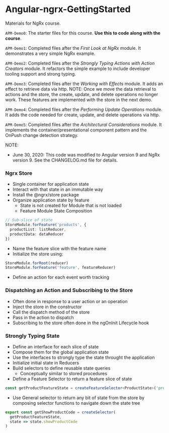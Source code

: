 # Angular-ngrx-GettingStarted
Materials for NgRx course.

`APM-Demo0`: The starter files for this course. **Use this to code along with the course**.

`APM-Demo1`: Completed files after the *First Look at NgRx* module. It demonstrates a very simple NgRx example.

`APM-Demo2`: Completed files after the *Strongly Typing Actions with Action Creators* module. It refactors the simple example to include developer tooling support and strong typing.

`APM-Demo3`: Completed files after the *Working with Effects* module. It adds an effect to retrieve data via http. NOTE: Once we move the data retrieval to actions and the store, the create, update, and delete operations no longer work. These features are implemented with the store in the next demo.

`APM-Demo4`: Completed files after the *Performing Update Operations* module. It adds the code needed for create, update, and delete operations via http.

`APM-Demo5`: Completed files after the *Architectural Considerations* module. It implements the container/presentational component pattern and the OnPush change detection strategy.

NOTE:
- June 30, 2020: This code was modified to Angular version 9 and NgRx version 9. See the CHANGELOG.md file for details.

### Ngrx Store

* Single container for application state
* Interact with that state in an immutable way
* Install the @ngrx/store package
* Organize application state by feature
  * State is not created for Module that is not loaded
  * Feature Module State Composition
```ts
// Sub-slice of state
StoreModule.forFeature('products', {
  productList: listReducer,
  productData: dataReducer
})
```
* Name the feature slice with the feature name
* Initialize the store using:
```ts
StoreModule.forRoot(reducer)
StoreModule.forFeature('feature', featureReducer)
```
* Define an action for each event worth tracking

### Dispatching an Action and Subscribing to the Store

* Often done in response to a user action or an operation
* Inject the store in the constructor
* Call the dispatch method of the store
* Pass in the action to dispatch
* Subscribing to the store often done in the ngOnInit Lifecycle hook

### Strongly Typing State

* Define an interface for each slice of state
* Compose them for the global application state
* Use the interfaces to strongly type the state throught the application
* Initialize initial state in Reducers
* Build selectors to define reusable state queries
  * Conceptually similar to stored procedures
* Define a Feature Selector to return a feature slice of state
```ts
const getProductFeatureState = createFeatureSelector<ProductState>('products');
```
* Use General selector to return any bit of state from the store by composing selector functions to navigate down the state tree
```ts
export const getShowProductCode = createSelector(
  getProductFeatureState,
  state => state.showProductCode
)
```